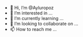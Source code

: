 - 👋 Hi, I’m @Ayluropoz
- 👀 I’m interested in ...
- 🌱 I’m currently learning ...
- 💞️ I’m looking to collaborate on ...
- 📫 How to reach me ...

<!---
Ayluropoz/Ayluropoz is a ✨ special ✨ repository because its `README.md` (this file) appears on your GitHub profile.
You can click the Preview link to take a look at your changes.
--->
